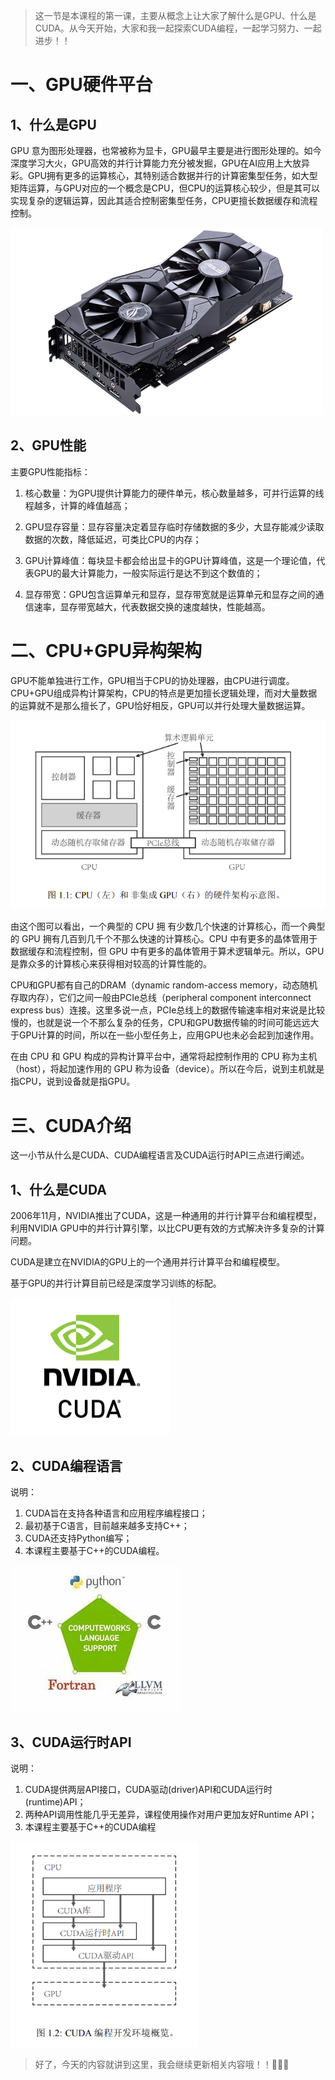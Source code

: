 >这一节是本课程的第一课，主要从概念上让大家了解什么是GPU、什么是CUDA。从今天开始，大家和我一起探索CUDA编程，一起学习努力、一起进步！！

# 一、GPU硬件平台

## 1、什么是GPU

GPU 意为图形处理器，也常被称为显卡，GPU最早主要是进行图形处理的。如今深度学习大火，GPU高效的并行计算能力充分被发掘，GPU在AI应用上大放异彩。GPU拥有更多的运算核心，其特别适合数据并行的计算密集型任务，如大型矩阵运算，与GPU对应的一个概念是CPU，但CPU的运算核心较少，但是其可以实现复杂的逻辑运算，因此其适合控制密集型任务，CPU更擅长数据缓存和流程控制。

<img src="images/显卡.jpg" alt="显卡" style="zoom: 50%;" />

## 2、GPU性能

主要GPU性能指标：

1. 核心数量：为GPU提供计算能力的硬件单元，核心数量越多，可并行运算的线程越多，计算的峰值越高；

2. GPU显存容量：显存容量决定着显存临时存储数据的多少，大显存能减少读取数据的次数，降低延迟，可类比CPU的内存；
3. GPU计算峰值：每块显卡都会给出显卡的GPU计算峰值，这是一个理论值，代表GPU的最大计算能力，一般实际运行是达不到这个数值的；
4. 显存带宽：GPU包含运算单元和显存，显存带宽就是运算单元和显存之间的通信速率，显存带宽越大，代表数据交换的速度越快，性能越高。



# 二、CPU+GPU异构架构

GPU不能单独进行工作，GPU相当于CPU的协处理器，由CPU进行调度。CPU+GPU组成异构计算架构，CPU的特点是更加擅长逻辑处理，而对大量数据的运算就不是那么擅长了，GPU恰好相反，GPU可以并行处理大量数据运算。

![异构架构](images/异构架构.png)

由这个图可以看出，一个典型的 CPU 拥 有少数几个快速的计算核心，而一个典型的 GPU 拥有几百到几千个不那么快速的计算核心。CPU 中有更多的晶体管用于数据缓存和流程控制，但 GPU 中有更多的晶体管用于算术逻辑单元。所以，GPU 是靠众多的计算核心来获得相对较高的计算性能的。

CPU和GPU都有自己的DRAM（dynamic random-access memory，动态随机存取内存），它们之间一般由PCIe总线（peripheral component interconnect express bus）连接。这里多说一点，PCIe总线上的数据传输速率相对来说是比较慢的，也就是说一个不那么复杂的任务，CPU和GPU数据传输的时间可能远远大于GPU计算的时间，所以在一些小型任务上，应用GPU也未必会起到加速作用。

在由 CPU 和 GPU 构成的异构计算平台中，通常将起控制作用的 CPU 称为主机（host），将起加速作用的 GPU 称为设备（device）。所以在今后，说到主机就是指CPU，说到设备就是指GPU。

# 三、CUDA介绍

这一小节从什么是CUDA、CUDA编程语言及CUDA运行时API三点进行阐述。

## 1、什么是CUDA

2006年11月，NVIDIA推出了CUDA，这是一种通用的并行计算平台和编程模型，利用NVIDIA GPU中的并行计算引擎，以比CPU更有效的方式解决许多复杂的计算问题。

CUDA是建立在NVIDIA的GPU上的一个通用并行计算平台和编程模型。

基于GPU的并行计算目前已经是深度学习训练的标配。

<img src="images/CUDA.jpg" alt="CUDA" style="zoom:25%;" />



## 2、CUDA编程语言

说明：

1. CUDA旨在支持各种语言和应用程序编程接口；
2. 最初基于C语言，目前越来越多支持C++；
3. CUDA还支持Python编写；
4. 本课程主要基于C++的CUDA编程。

![编程语言](images/编程语言.jpg)

## 3、CUDA运行时API

说明：

1. CUDA提供两层API接口，CUDA驱动(driver)API和CUDA运行时(runtime)API；
2. 两种API调用性能几乎无差异，课程使用操作对用户更加友好Runtime API；
3. 本课程主要基于C++的CUDA编程

<img src="images/runtime.png" alt="runtime" style="zoom: 80%;" />

>好了，今天的内容就讲到这里，我会继续更新相关内容哦！！:muscle::muscle::muscle:
